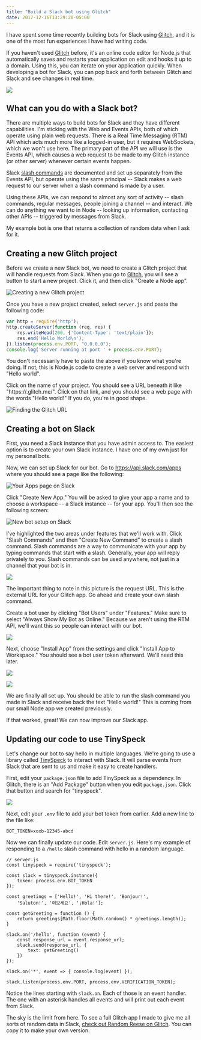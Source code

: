 ```yaml
---
title: "Build a Slack bot using Glitch"
date: 2017-12-16T13:29:20-05:00
---
```


I have spent some time recently building bots for Slack using [Glitch](https://glitch.com/), and it is one of the most fun experiences I have had writing code.

If you haven't used [Glitch](https://glitch.com/) before, it's an online code editor for Node.js that automatically saves and restarts your application on edit and hooks it up to a domain. Using this, you can iterate on your application quickly. When developing a bot for Slack, you can pop back and forth between Glitch and Slack and see changes in real time.

![](/img/build-slackbot-glitch/editing-rapidly.gif)

## What can you do with a Slack bot?

There are multiple ways to build bots for Slack and they have different capabilities. I'm sticking with the Web and Events APIs, both of which operate using plain web requests. There is a Real Time Messaging (RTM) API which acts much more like a logged-in user, but it requires WebSockets, which we won't use here. The primary part of the API we will use is the Events API, which causes a web request to be made to my Glitch instance (or other server) whenever certain events happen.

Slack [slash commands](https://api.slack.com/slash-commands) are documented and set up separately from the Events API, but operate using the same principal -- Slack makes a web request to our server when a slash command is made by a user.

Using these APIs, we can respond to almost any sort of activity -- slash commands, regular messages, people joining a channel -- and interact. We can do anything we want to in Node -- looking up information, contacting other APIs -- triggered by messages from Slack.

My example bot is one that returns a collection of random data when I ask for it.

## Creating a new Glitch project

Before we create a new Slack bot, we need to create a Glitch project that will handle requests from Slack. When you go to [Glitch](https://glitch.com/), you will see a button to start a new project. Click it, and then click "Create a Node app".

![Creating a new Glitch project](/img/build-slackbot-glitch/new-glitch-project.png)

Once you have a new project created, select `server.js` and paste the following code:

```js
var http = require('http');
http.createServer(function (req, res) {
    res.writeHead(200, {'Content-Type': 'text/plain'});
    res.end('Hello World\n');
}).listen(process.env.PORT, "0.0.0.0");
console.log('Server running at port ' + process.env.PORT);
```

You don't necessarily have to paste the above if you know what you're doing. If not, this is Node.js code to create a web server and respond with "Hello world".

Click on the name of your project. You should see a URL beneath it like "https://<project-name>.glitch.me/". Click on that link, and you should see a web page with the words "Hello world!" If you do, you're in good shape.

![Finding the Glitch URL](/img/build-slackbot-glitch/glitch-url.png)

## Creating a bot on Slack

First, you need a Slack instance that you have admin access to. The easiest option is to create your own Slack instance. I have one of my own just for my personal bots.

Now, we can set up Slack for our bot. Go to https://api.slack.com/apps where you should see a page like the following:

![Your Apps page on Slack](/img/build-slackbot-glitch/create-bot-1.png)

Click "Create New App." You will be asked to give your app a name and to choose a workspace -- a Slack instance -- for your app. You'll then see the following screen:

![New bot setup on Slack](/img/build-slackbot-glitch/create-bot-features.png)

I've highlighted the two areas under features that we'll work with. Click "Slash Commands" and then "Create New Command" to create a slash command. Slash commands are a way to communicate with your app by typing commands that start with a slash. Generally, your app will reply privately to you. Slash commands can be used anywhere, not just in a channel that your bot is in.

![](/img/build-slackbot-glitch/create-bot-slash-command.png)

The important thing to note in this picture is the request URL. This is the external URL for your Glitch app. Go ahead and create your own slash command.

Create a bot user by clicking "Bot Users" under "Features." Make sure to select "Always Show My Bot as Online." Because we aren't using the RTM API, we'll want this so people can interact with our bot.

![](/img/build-slackbot-glitch/add-bot-user.png)

Next, choose "Install App" from the settings and click "Install App to Workspace." You should see a bot user token afterward. We'll need this later.

![](/img/build-slackbot-glitch/install-app.png)

![](/img/build-slackbot-glitch/bottoken.png)

We are finally all set up. You should be able to run the slash command you made in Slack and receive back the text "Hello world!" This is coming from our small Node app we created previously.

If that worked, great! We can now improve our Slack app.

## Updating our code to use TinySpeck

Let's change our bot to say hello in multiple languages. We're going to use a library called [TinySpeck](https://github.com/johnagan/tinyspeck) to interact with Slack. It will parse events from Slack that are sent to us and make it easy to create handlers.

First, edit your `package.json` file to add TinySpeck as a dependency. In Glitch, there is an "Add Package" button when you edit `package.json`. Click that button and search for "tinyspeck".

![](/img/build-slackbot-glitch/add-dependency.png)

Next, edit your `.env` file to add your bot token from earlier. Add a new line to the file like:

```
BOT_TOKEN=xoxb-12345-abcd
```

Now we can finally update our code. Edit `server.js`. Here's my example of responding to a `/hello` slash command with hello in a random language.

```
// server.js
const tinyspeck = require('tinyspeck');

const slack = tinyspeck.instance({
    token: process.env.BOT_TOKEN
});

const greetings = ['Hello!', 'Hi there!', 'Bonjour!',
    'Saluton!', '여보세요', '¡Hola!'];

const getGreeting = function () {
    return greetings[Math.floor(Math.random() * greetings.length)];
}

slack.on('/hello', function (event) {
    const response_url = event.response_url;
    slack.send(response_url, {
        text: getGreeting()
    })
});

slack.on('*', event => { console.log(event) });

slack.listen(process.env.PORT, process.env.VERIFICATION_TOKEN);
```

Notice the lines starting with `slack.on`. Each of those is an event handler. The one with an asterisk handles all events and will print out each event from Slack.

The sky is the limit from here. To see a full Glitch app I made to give me all sorts of random data in Slack, [check out Random Reese on Glitch](https://glitch.com/~random-reese). You can copy it to make your own version.
